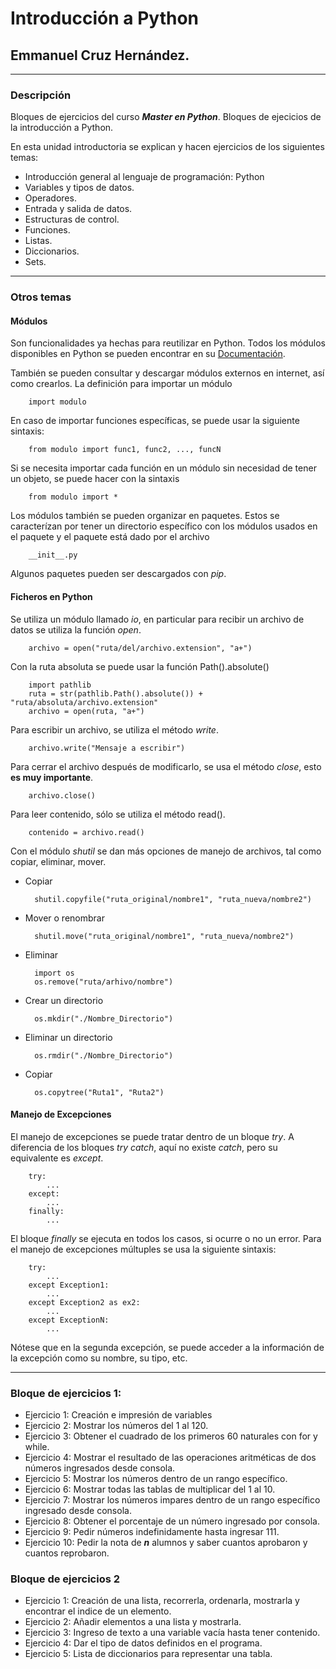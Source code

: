# Introducción a Python
## Emmanuel Cruz Hernández.

----

### Descripción
Bloques de ejercicios del curso ***Master en Python***. Bloques de ejecicios de la introducción a Python.

En esta unidad introductoria se explican y hacen ejercicios de los siguientes temas:

* Introducción general al lenguaje de programación: Python
* Variables y tipos de datos.
* Operadores.
* Entrada y salida de datos.
* Estructuras de control.
* Funciones.
* Listas.
* Diccionarios.
* Sets.

----

### Otros temas

#### Módulos
Son funcionalidades ya hechas para reutilizar en Python. Todos los módulos disponibles en Python se pueden encontrar en su [Documentación](https://docs.python.org/3/py-modindex.html).

También se pueden consultar y descargar módulos externos en internet, así como crearlos. La definición para importar un módulo

        import modulo

En caso de importar funciones específicas, se puede usar la siguiente sintaxis:

        from modulo import func1, func2, ..., funcN

Si se necesita importar cada función en un módulo sin necesidad de tener un objeto, se puede hacer con la sintaxis

        from modulo import *

Los módulos también se pueden organizar en paquetes. Estos se caracterízan por tener un directorio específico con los módulos usados en el paquete y el paquete está dado por el archivo

        __init__.py

Algunos paquetes pueden ser descargados con _pip_.

#### Ficheros en Python
Se utiliza un módulo llamado _io_, en particular para recibir un archivo de datos se utiliza la función _open_.

        archivo = open("ruta/del/archivo.extension", "a+")

Con la ruta absoluta se puede usar la función Path().absolute()

        import pathlib
        ruta = str(pathlib.Path().absolute()) + "ruta/absoluta/archivo.extension"
        archivo = open(ruta, "a+")

Para escribir un archivo, se utiliza el método _write_.

        archivo.write("Mensaje a escribir")

Para cerrar el archivo después de modificarlo, se usa el método _close_, esto **es muy importante**.

        archivo.close()

Para leer contenido, sólo se utiliza el método read().

        contenido = archivo.read()

Con el módulo _shutil_ se dan más opciones de manejo de archivos, tal como copiar, eliminar, mover.
* Copiar

        shutil.copyfile("ruta_original/nombre1", "ruta_nueva/nombre2")

* Mover o renombrar

        shutil.move("ruta_original/nombre1", "ruta_nueva/nombre2")
    
* Eliminar

        import os
        os.remove("ruta/arhivo/nombre")

* Crear un directorio

        os.mkdir("./Nombre_Directorio")

* Eliminar un directorio

        os.rmdir("./Nombre_Directorio")

* Copiar

        os.copytree("Ruta1", "Ruta2")

#### Manejo de Excepciones
El manejo de excepciones se puede tratar dentro de un bloque _try_. A diferencia de los bloques _try catch_, aquí no existe _catch_, pero su equivalente es _except_. 

        try:
            ...
        except:
            ...
        finally:
            ...

El bloque _finally_ se ejecuta en todos los casos, si ocurre o no un error. Para el manejo de excepciones múltuples se usa la siguiente sintaxis:

        try:
            ...
        except Exception1:
            ...
        except Exception2 as ex2:
            ...
        except ExceptionN:
            ...
        
Nótese que en la segunda excepción, se puede acceder a la información de la excepción como su nombre, su tipo, etc.

----

### Bloque de ejercicios 1:
* Ejercicio 1: Creación e impresión de variables
* Ejercicio 2: Mostrar los números del 1 al 120.
* Ejercicio 3: Obtener el cuadrado de los primeros 60 naturales con for y while.
* Ejercicio 4: Mostrar el resultado de las operaciones aritméticas de dos números ingresados desde consola.
* Ejercicio 5: Mostrar los números dentro de un rango específico.
* Ejercicio 6: Mostrar todas las tablas de multiplicar del 1 al 10.
* Ejercicio 7: Mostrar los números impares dentro de un rango específico ingresado desde consola.
* Ejercicio 8: Obtener el porcentaje de un número ingresado por consola.
* Ejercicio 9: Pedir números indefinidamente hasta ingresar 111.
* Ejercicio 10: Pedir la nota de ***n*** alumnos y saber cuantos aprobaron y cuantos reprobaron.

### Bloque de ejercicios 2
* Ejercicio 1: Creación de una lista, recorrerla, ordenarla, mostrarla y encontrar el indice de un elemento.
* Ejercicio 2: Añadir elementos a una lista y mostrarla.
* Ejercicio 3: Ingreso de texto a una variable vacía hasta tener contenido.
* Ejercicio 4: Dar el tipo de datos definidos en el programa.
* Ejercicio 5: Lista de diccionarios para representar una tabla.